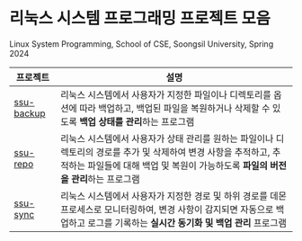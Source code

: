 # 리눅스 시스템 프로그래밍 프로젝트 모음

Linux System Programming, School of CSE, Soongsil University, Spring 2024

| 프로젝트     | 설명 |
|--------------|------------|
| [ssu-backup](https://github.com/junghyun21/linux-system-programming-projects/ssu-backup)      | 리눅스 시스템에서 사용자가 지정한 파일이나 디렉토리를 옵션에 따라 백업하고, 백업된 파일을 복원하거나 삭제할 수 있도록 **백업 상태를 관리**하는 프로그램 |
| [ssu-repo](https://github.com/junghyun21/linux-system-programming-projects/ssu-repo)      | 리눅스 시스템에서 사용자가 상태 관리를 원하는 파일이나 디렉토리의 경로를 추가 및 삭제하여 변경 사항을 추적하고, 추적하는 파일들에 대해 백업 및 복원이 가능하도록 **파일의 버전을 관리**하는 프로그램 |
| [ssu-sync](https://github.com/junghyun21/linux-system-programming-projects/ssu-sync)  | 리눅스 시스템에서 사용자가 지정한 경로 및 하위 경로를 데몬 프로세스로 모니터링하여, 변경 사항이 감지되면 자동으로 백업하고 로그를 기록하는 **실시간 동기화 및 백업 관리** 프로그램 |